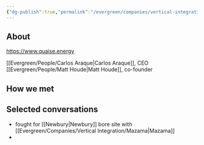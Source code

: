 ```yaml
---
{"dg-publish":true,"permalink":"/evergreen/companies/vertical-integration/quaise-energy/","tags":["company"]}
---
```


## About



https://www.quaise.energy

[[Evergreen/People/Carlos Araque\|Carlos Araque]], CEO
[[Evergreen/People/Matt Houde\|Matt Houde]], co-founder


## How we met



## Selected conversations
- fought for [[Newbury\|Newbury]] bore site with [[Evergreen/Companies/Vertical Integration/Mazama\|Mazama]]
- 